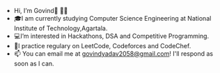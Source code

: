 - Hi, I’m Govind👋 👨‍💻
- 🎓I am currently studying Computer Science Engineering at National Institute of Technology,Agartala.
- 💻I’m interested in Hackathons, DSA and Competitive Programming.
- 🌱I practice regulary on LeetCode, Codeforces and CodeChef.
- 📫 You can email me at govindyadav2058@gmail.com! I'll respond as soon as I can.
